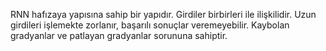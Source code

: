 RNN hafızaya yapısına sahip bir yapıdır. Girdiler birbirleri ile ilişkilidir. Uzun girdileri işlemekte zorlanır, başarılı sonuçlar veremeyebilir. Kaybolan gradyanlar ve patlayan gradyanlar sorununa sahiptir.